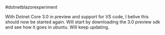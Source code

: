 #dotnetblazorexperiment

With Dotnet Core 3.0 in preview and support for VS code, I belive this should now be started again. Will start by downloading the 3.0 preview sdk and see how it goes in ubuntu. Will keep updating.
